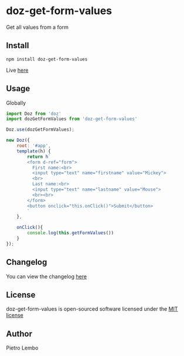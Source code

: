 # doz-get-form-values
Get all values from a form

## Install
```
npm install doz-get-form-values
```

Live <a href="https://dozjs-cmp.github.io/doz-get-form-values/dist/">here</a>


## Usage

Globally
```javascript
import Doz from 'doz'
import dozGetFormValues from 'doz-get-form-values'

Doz.use(dozGetFormValues);

new Doz({
    root: '#app',
    template(h) {
        return h`
        <form d-ref="form">
          First name:<br>
          <input type="text" name="firstname" value="Mickey">
          <br>
          Last name:<br>
          <input type="text" name="lastname" value="Mouse">
          <br><br>
        </form>
        <button onclick="this.onClick()">Submit</button>
        `
    },

    onClick(){
        console.log(this.getFormValues())
    }
});

```

## Changelog
You can view the changelog <a target="_blank" href="https://github.com/dozjs-cmp/doz-get-form-values/blob/master/CHANGELOG.md">here</a>

## License
doz-get-form-values is open-sourced software licensed under the <a target="_blank" href="http://opensource.org/licenses/MIT">MIT license</a>

## Author
Pietro Lembo
